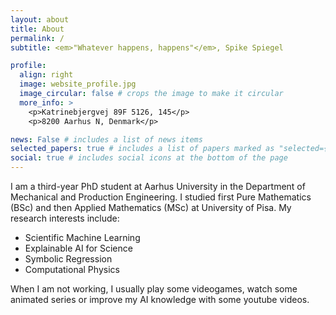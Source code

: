 ```yaml
---
layout: about
title: About
permalink: /
subtitle: <em>"Whatever happens, happens"</em>, Spike Spiegel

profile:
  align: right
  image: website_profile.jpg
  image_circular: false # crops the image to make it circular
  more_info: >
    <p>Katrinebjergvej 89F 5126, 145</p>
    <p>8200 Aarhus N, Denmark</p>

news: False # includes a list of news items
selected_papers: true # includes a list of papers marked as "selected={true}"
social: true # includes social icons at the bottom of the page
---
```


I am a third-year PhD student at Aarhus University in the Department of Mechanical and Production Engineering.
I studied first Pure Mathematics (BSc) and then Applied Mathematics (MSc) at University of Pisa.
My research interests include:

- Scientific Machine Learning
- Explainable AI for Science
- Symbolic Regression
- Computational Physics

When I am not working, I usually play some videogames, watch some animated series or improve my AI knowledge
with some youtube videos.
